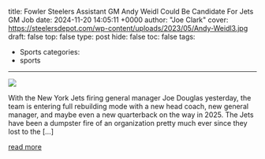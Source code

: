 title: Fowler Steelers Assistant GM Andy Weidl Could Be Candidate For Jets GM Job
date: 2024-11-20 14:05:11 +0000
author: "Joe Clark"
cover: https://steelersdepot.com/wp-content/uploads/2023/05/Andy-Weidl3.jpg
draft: false
top: false
type: post
hide: false
toc: false
tags:
  - Sports
categories:
  - sports
---

![](https://steelersdepot.com/wp-content/uploads/2023/05/Andy-Weidl3.jpg)

With the New York Jets firing general manager Joe Douglas yesterday, the team is entering full rebuilding mode with a new head coach, new general manager, and maybe even a new quarterback on the way in 2025. The Jets have been a dumpster fire of an organization pretty much ever since they lost to the \[…\]

[read more](https://steelersdepot.com/2024/11/fowler-steelers-assistant-gm-andy-weidl-could-be-candidate-for-jets-gm-job/)
